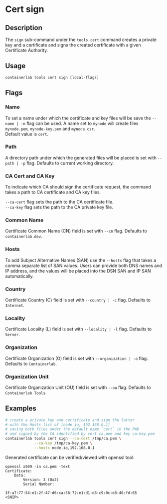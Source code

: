 # Cert sign

## Description

The `sign` sub-command under the `tools cert` command creates a private key and a certificate and signs the created certificate with a given Certificate Authority.

## Usage

`containerlab tools cert sign [local-flags]`

## Flags

### Name

To set a name under which the certificate and key files will be save the `--name | -n` flag can be used. A name set to `mynode` will create files `mynode.pem`, `mynode-key.pem` and `mynode.csr`.  
Default value is `cert`.

### Path

A directory path under which the generated files will be placed is set with `--path | -p` flag. Defaults to current working directory.

### CA Cert and CA Key

To indicate which CA should sign the certificate request, the command takes a path to CA certificate and CA key files.

`--ca-cert` flag sets the path to the CA certificate file.  
`--ca-key` flag sets the path to the CA private key file.

### Common Name

Certificate Common Name (CN) field is set with `--cn` flag. Defaults to `containerlab.dev`.

### Hosts

To add Subject Alternative Names (SAN) use the `--hosts` flag that takes a comma separate list of SAN values. Users can provide both DNS names and IP address, and the values will be placed into the DSN SAN and IP SAN automatically.

### Country

Certificate Country (C) field is set with `--country | -c` flag. Defaults to `Internet`.

### Locality

Certificate Locality (L) field is set with `--locality | -l` flag. Defaults to `Server`.

### Organization

Certificate Organization (O) field is set with `--organization | -o` flag. Defaults to `Containerlab`.

### Organization Unit

Certificate Organization Unit (OU) field is set with `--ou` flag. Defaults to `Containerlab Tools`.

## Examples

```bash
# create a private key and certificate and sign the latter
# with the Hosts list of [node.io, 192.168.0.1]
# saving both files under the default name `cert` in the PWD
# and signed by the CA identified by cert ca.pem and key ca-key.pem
containerlab tools cert sign --ca-cert /tmp/ca.pem \
             --ca-key /tmp/ca-key.pem \
             --hosts node.io,192.168.0.1
```

Generated certificate can be verified/viewed with openssl tool:

```
openssl x509 -in ca.pem -text
Certificate:
    Data:
        Version: 3 (0x2)
        Serial Number:
            3f:a7:77:54:e1:2f:47:d6:ca:56:72:e1:d1:d8:c9:0c:e8:46:fd:65
<SNIP>
```
